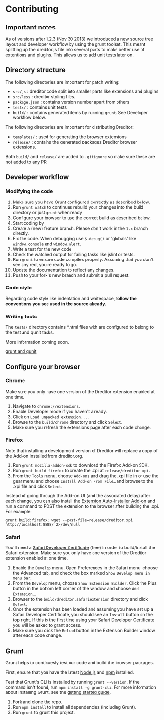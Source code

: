 # Contributing

## Important notes

As of versions after 1.2.3 (Nov 30 2013) we introduced a new source tree layout and developer workflow by using the grunt toolset. This meant splitting up the dreditor.js file into several parts to make better use of extentions and plugins. This allows us to add unit tests later on.

## Directory structure

The following directories are important for patch writing:

- `src/js` : dreditor code split into smaller parts like extensions and plugins
- `src/less` : dreditor styling files.
- `package.json` : contains version number apart from others
- `tests/` : contains unit tests
- `build/` : contains generated items by running `grunt`. See Developer workflow below.

The following directories are important for distributing Dreditor:

- `templates/` : used for generating the browser extensions
- `release/` : contains the generated packages Dreditor browser extensions.

Both `build/` and `release/` are added to `.gitignore` so make sure these are not added to any PR.

## Developer workflow

### Modifying the code

1. Make sure you have Grunt configured correctly as described below.
1. Run `grunt watch` to continues rebuild your changes into the build directory or just `grunt` when ready
1. Configure your browser to use the correct build as described below.
1. Start coding by
  1. Create a (new) feature branch. Please don't work in the `1.x` branch directly.
  1. Fix the code. When debugging use `$.debug()` or 'globals' like `window.console` and `window.alert`.
  1. Write a test for the new code
  1. Check the watched output for failing tasks like jslint or tests.
1. Run `grunt` to ensure code compiles properly. Assuming that you don't see any red, you're ready to go.
1. Update the documentation to reflect any changes.
1. Push to your fork's new branch and submit a pull request.

### Code style

Regarding code style like indentation and whitespace, **follow the conventions you see used in the source already.**

### Writing tests

The `tests/` directory contains *.html files with are configured to belong to the test and qunit tasks.

More information coming soon.

[grunt and qunit](http://jordankasper.com/blog/2013/04/automated-javascript-tests-using-grunt-phantomjs-and-qunit/)

## Configure your browser

### Chrome

Make sure you only have one version of the Dreditor extension enabled at one time.

1. Navigate to `chrome://extensions`.
1. Enable Developer mode if you haven't already.
1. Click on `Load unpacked extension...`.
1. Browse to the `build/chrome` directory and click `Select`.
1. Make sure you refresh the extensions page after each code change.

### Firefox

Note that installing a development version of Dreditor will replace a copy of the Add-on installed from dreditor.org.

1. Run `grunt mozilla-addon-sdk` to download the Firefox Add-on SDK.
1. Run `grunt build:firefox` to create the .xpi at `release/dreditor.xpi`.
1. From the `Tools` menu, choose `Add-ons` and drag the .xpi file in or use the gear menu and choose `Install Add-on From File…` and browse to the .xpi file and click `Select`.

Instead of going through the Add-on UI (and the associated delay) after each change, you can also install the [Extension Auto-Installer Add-on](https://addons.mozilla.org/en-US/firefox/addon/autoinstaller/) and run a command to POST the extension to the browser after building the .xpi. For example:

```
grunt build:firefox; wget --post-file=release/dreditor.xpi http://localhost:8888/ 2>/dev/null
```

### Safari

You'll need a [Safari Developer Certificate](https://developer.apple.com/register/index.action) (free) in order to build/install the Safari extension. Make sure you only have one version of the Dreditor extension enabled at one time.

1. Enable the `Develop` menu. Open Preferences in the Safari menu, choose the Advanced tab, and check the box marked `Show Develop menu in menu bar`.
1. From the `Develop` menu, choose `Show Extension Builder`. Click the Plus button in the bottom left corner of the window and choose `Add Extension…`.
1. Browser to the `build/dreditor.safariextension` directory and click `Select`.
1. Once the extension has been loaded and assuming you have set up a Safari Developer Certificate, you should see an `Install` button on the top right. If this is the first time using your Safari Developer Certificate you will be asked to grant access.
1. Make sure you click the `Reload` button in the Extension Builder window after each code change.

## Grunt

Grunt helps to continuesly test our code and build the browser packages.

First, ensure that you have the latest [Node.js](http://nodejs.org/) and [npm](http://npmjs.org/) installed.

Test that Grunt's CLI is installed by running `grunt --version`.  If the command isn't found, run `npm install -g grunt-cli`.  For more information about installing Grunt, see the [getting started guide](http://gruntjs.com/getting-started).

1. Fork and clone the repo.
1. Run `npm install` to install all dependencies (including Grunt).
1. Run `grunt` to grunt this project.

